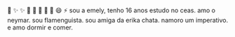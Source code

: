 👋 ✨ ✨  🔭 🌱  👯 🤔  💬  😄  ⚡ 
sou a emely, tenho 16 anos estudo no ceas.
amo o neymar.
sou flamenguista.
sou amiga da erika chata.
namoro um imperativo.
e amo dormir e comer.
